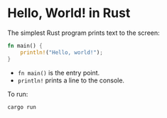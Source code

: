 # Hello, World! in Rust

The simplest Rust program prints text to the screen:

```rust
fn main() {
    println!("Hello, world!");
}
```

- `fn main()` is the entry point.
- `println!` prints a line to the console.

To run:
```bash
cargo run
```
